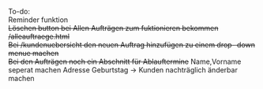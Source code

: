 To-do: \
Reminder funktion \
~~Löschen button bei Allen Aufträgen zum fuktionieren bekommen /alleauftraege.html~~ \
~~Bei /kundenuebersicht den neuen Auftrag hinzufügen zu einem drop- down menue machen~~ \
~~Bei den Aufträgen noch ein Abschnitt für Ablauftermine~~
	Name,Vorname seperat machen
	Adresse
	Geburtstag
	-> Kunden nachträglich änderbar machen

